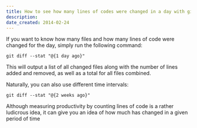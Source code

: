 ```yaml
---
title: How to see how many lines of codes were changed in a day with git
description: 
date_created: 2014-02-24
---
```


If you want to know how many files and how many lines of code were changed for the day, simply run the following command:

```
git diff --stat "@{1 day ago}" 

```

This will output a list of all changed files along with the number of lines added and removed, as well as a total for all files combined.

Naturally, you can also use different time intervals:

```
git diff --stat "@{2 weeks ago}" 

```

Although measuring productivity by counting lines of code is a rather ludicrous idea, it can give you an idea of how much has changed in a given period of time

